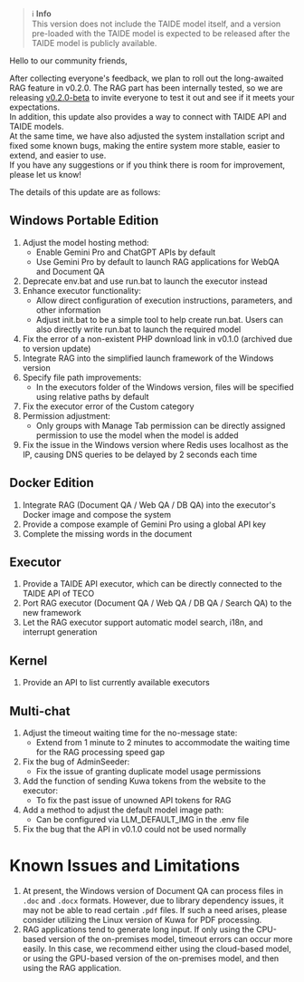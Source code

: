﻿> ℹ️ **Info**  
> This version does not include the TAIDE model itself, and a version pre-loaded with the TAIDE model is expected to be released after the TAIDE model is publicly available.


Hello to our community friends,  
  
After collecting everyone's feedback, we plan to roll out the long-awaited RAG feature in v0.2.0.
The RAG part has been internally tested, so we are releasing [v0.2.0-beta](https://github.com/kuwaai/genai-os/tree/v0.2.0-beta) to invite everyone to test it out and see if it meets your expectations.  
In addition, this update also provides a way to connect with TAIDE API and TAIDE models.  
At the same time, we have also adjusted the system installation script and fixed some known bugs, making the entire system more stable, easier to extend, and easier to use.  
If you have any suggestions or if you think there is room for improvement, please let us know!

<!-- truncate -->

The details of this update are as follows:
## Windows Portable Edition
1. Adjust the model hosting method:
   - Enable Gemini Pro and ChatGPT APIs by default
   - Use Gemini Pro by default to launch RAG applications for WebQA and Document QA
2. Deprecate env.bat and use run.bat to launch the executor instead
3. Enhance executor functionality:
   - Allow direct configuration of execution instructions, parameters, and other information
   - Adjust init.bat to be a simple tool to help create run.bat. Users can also directly write run.bat to launch the required model
4. Fix the error of a non-existent PHP download link in v0.1.0 (archived due to version update)
5. Integrate RAG into the simplified launch framework of the Windows version
6. Specify file path improvements:
   - In the executors folder of the Windows version, files will be specified using relative paths by default
7. Fix the executor error of the Custom category
8. Permission adjustment:
   - Only groups with Manage Tab permission can be directly assigned permission to use the model when the model is added
9. Fix the issue in the Windows version where Redis uses localhost as the IP, causing DNS queries to be delayed by 2 seconds each time

## Docker Edition
1. Integrate RAG (Document QA / Web QA / DB QA) into the executor's Docker image and compose the system
2. Provide a compose example of Gemini Pro using a global API key
3. Complete the missing words in the document

## Executor
1. Provide a TAIDE API executor, which can be directly connected to the TAIDE API of TECO
2. Port RAG executor (Document QA / Web QA / DB QA / Search QA) to the new framework
3. Let the RAG executor support automatic model search, i18n, and interrupt generation

## Kernel
1. Provide an API to list currently available executors

## Multi-chat
1. Adjust the timeout waiting time for the no-message state:
   - Extend from 1 minute to 2 minutes to accommodate the waiting time for the RAG processing speed gap
2. Fix the bug of AdminSeeder:
   - Fix the issue of granting duplicate model usage permissions
3. Add the function of sending Kuwa tokens from the website to the executor:
   - To fix the past issue of unowned API tokens for RAG
4. Add a method to adjust the default model image path:
   - Can be configured via LLM_DEFAULT_IMG in the .env file
5. Fix the bug that the API in v0.1.0 could not be used normally

# Known Issues and Limitations
1. At present, the Windows version of Document QA can process files in `.doc` and `.docx` formats. However, due to library dependency issues, it may not be able to read certain `.pdf` files. If such a need arises, please consider utilizing the Linux version of Kuwa for PDF processing.
2. RAG applications tend to generate long input. If only using the CPU-based version of the on-premises model, timeout errors can occur more easily.  In this case, we recommend either using the cloud-based model, or using the GPU-based version of the on-premises model, and then using the RAG application.